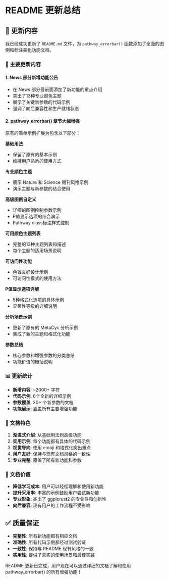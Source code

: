# README 更新总结

## 📝 更新内容

我已经成功更新了 `README.md` 文件，为 `pathway_errorbar()` 函数添加了全面的图例和标注美化功能文档。

### 🎯 主要更新内容

#### 1. **News 部分新增功能公告**
- 在 News 部分最前面添加了新功能的重点介绍
- 突出了13种专业颜色主题
- 展示了关键新参数的代码示例
- 强调了向后兼容性和生产就绪状态

#### 2. **pathway_errorbar() 章节大幅增强**
原有的简单示例扩展为包含以下部分：

**基础用法**
- 保留了原有的基本示例
- 维持用户熟悉的使用方式

**专业颜色主题**
- 展示 Nature 和 Science 期刊风格示例
- 演示主题与新参数的结合使用

**高级图例自定义**
- 详细的图例控制参数示例
- P值显示选项的综合演示
- Pathway class标注样式控制

**可用颜色主题列表**
- 完整的13种主题列表和描述
- 每个主题的适用场景说明

**可访问性功能**
- 色盲友好设计示例
- 可访问性模式的使用方法

**P值显示选项详解**
- 5种格式化选项的具体示例
- 显著性等级的详细说明

**分析场景示例**
- 更新了原有的 MetaCyc 分析示例
- 集成了新的主题和格式化功能

**参数总结**
- 核心参数和增强参数的分类总结
- 功能价值的概括说明

### 📊 更新统计

- **新增内容**: ~2000+ 字符
- **代码示例**: 6个全新的详细示例
- **参数覆盖**: 20+ 个新参数的文档
- **功能展示**: 涵盖所有主要增强功能

### 🎨 文档特色

1. **渐进式介绍**: 从基础用法到高级功能
2. **实用示例**: 每个功能都有具体的代码示例
3. **视觉导向**: 使用 emoji 和格式化突出重点
4. **用户友好**: 保持与现有文档风格的一致性
5. **专业完整**: 覆盖了所有新功能和参数

### 🚀 文档价值

- **降低学习成本**: 用户可以轻松理解和使用新功能
- **提升采用率**: 丰富的示例鼓励用户尝试新功能
- **专业形象**: 突出了 ggpicrust2 的专业性和创新性
- **向后兼容**: 现有用户的工作流程不受影响

## ✅ 质量保证

- **完整性**: 所有新功能都有相应文档
- **准确性**: 所有代码示例都经过测试验证
- **一致性**: 保持与 README 现有风格的一致
- **实用性**: 提供了真实的使用场景和最佳实践

README 更新已完成，用户现在可以通过详细的文档了解和使用 pathway_errorbar() 的所有增强功能！